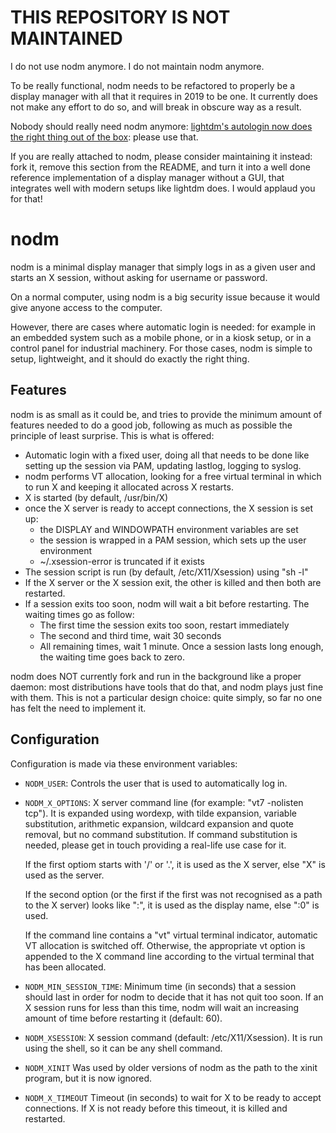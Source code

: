# THIS REPOSITORY IS NOT MAINTAINED

I do not use nodm anymore. I do not maintain nodm anymore.

To be really functional, nodm needs to be refactored to properly be a display
manager with all that it requires in 2019 to be one. It currently does not make
any effort to do so, and will break in obscure way as a result.

Nobody should really need nodm anymore: [lightdm's autologin now does the right
thing out of the box](https://www.enricozini.org/blog/2019/himblick/x-autologin/):
please use that.

If you are really attached to nodm, please consider maintaining it instead:
fork it, remove this section from the README, and turn it into a well done
reference implementation of a display manager without a GUI, that integrates
well with modern setups like lightdm does. I would applaud you for that!


# nodm

nodm is a minimal display manager that simply logs in as a given user and
starts an X session, without asking for username or password.

On a normal computer, using nodm is a big security issue because it would give
anyone access to the computer.

However, there are cases where automatic login is needed: for example in an
embedded system such as a mobile phone, or in a kiosk setup, or in a control
panel for industrial machinery.  For those cases, nodm is simple to setup,
lightweight, and it should do exactly the right thing.


## Features

nodm is as small as it could be, and tries to provide the minimum amount of
features needed to do a good job, following as much as possible the principle
of least surprise.  This is what is offered:

 - Automatic login with a fixed user, doing all that needs to be done like
   setting up the session via PAM, updating lastlog, logging to syslog.
 - nodm performs VT allocation, looking for a free virtual terminal in which to
   run X and keeping it allocated across X restarts.
 - X is started (by default, /usr/bin/X)
 - once the X server is ready to accept connections, the X session is set up:
    - the DISPLAY and WINDOWPATH environment variables are set
    - the session is wrapped in a PAM session, which sets up the user
      environment
    - ~/.xsession-error is truncated if it exists
 - The session script is run (by default, /etc/X11/Xsession) using "sh -l"
 - If the X server or the X session exit, the other is killed and then both are
   restarted.
 - If a session exits too soon, nodm will wait a bit before restarting.  The
   waiting times go as follow:
    - The first time the session exits too soon, restart immediately
    - The second and third time, wait 30 seconds
    - All remaining times, wait 1 minute.
   Once a session lasts long enough, the waiting time goes back to zero.

nodm does NOT currently fork and run in the background like a proper daemon:
most distributions have tools that do that, and nodm plays just fine with them.
This is not a particular design choice: quite simply, so far no one has felt
the need to implement it.


## Configuration

Configuration is made via these environment variables:

 * `NODM_USER`:
    Controls the user that is used to automatically log in.
 * `NODM_X_OPTIONS`:
    X server command line (for example: "vt7 -nolisten tcp").
    It is expanded using wordexp, with tilde expansion, variable substitution,
    arithmetic expansion, wildcard expansion and quote removal, but no command
    substitution. If command substitution is needed, please get in touch
    providing a real-life use case for it.

    If the first optiom starts with '/' or '.', it is used as the X server, else
    "X" is used as the server.

    If the second option (or the first if the first was not recognised as a path
    to the X server) looks like ":<NUMBER>", it is used as the display name, else
    ":0" is used.

    If the command line contains a "vt<N>" virtual terminal indicator, automatic
    VT allocation is switched off. Otherwise, the appropriate vt<N> option is
    appended to the X command line according to the virtual terminal that has
    been allocated.
 * `NODM_MIN_SESSION_TIME`:
    Minimum time (in seconds) that a session should last in order for nodm to
    decide that it has not quit too soon. If an X session runs for less than
    this time, nodm will wait an increasing amount of time before restarting it
    (default: 60).
 * `NODM_XSESSION`:
    X session command (default: /etc/X11/Xsession). It is run using the shell, so
    it can be any shell command.
 * `NODM_XINIT`
    Was used by older versions of nodm as the path to the xinit program, but it
    is now ignored.
 * `NODM_X_TIMEOUT`
    Timeout (in seconds) to wait for X to be ready to accept connections. If X is
    not ready before this timeout, it is killed and restarted.
